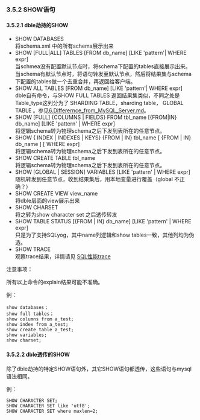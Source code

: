 
### 3.5.2 SHOW语句

#### 3.5.2.1 dble劫持的SHOW

+ SHOW DATABASES  
  将schema.xml 中的所有schema展示出来  
+ SHOW [FULL|ALL] TABLES [FROM db_name] [LIKE 'pattern'| WHERE expr]  
  当schmea没有配置默认节点时，将schema下配置的tables直接展示出来。  
  当schema有默认节点时，将语句转发至默认节点，然后将结果集与schema下配置的tables做一个去重合并，再返回给客户端。  
+ SHOW ALL TABLES [FROM db_name] [LIKE 'pattern'| WHERE expr]  
  dble自有命令，与SHOW FULL TABLES 返回结果集类似，不同之处是Table\_type这列分为了 SHARDING TABLE，sharding table， GLOBAL TABLE 。参见[6.Differernce_from_MySQL_Server.md](../../6.Differernce_from_MySQL_Server/6.Differernce_from_MySQL_Server.md)。  
+ SHOW [FULL] {COLUMNS | FIELDS} FROM tbl_name [{FROM|IN} db_name] [LIKE 'pattern' | WHERE expr]  
  将逻辑schema转为物理schema之后下发到表所在的任意节点。  
+ SHOW { INDEX | INDEXES | KEYS}  {FROM | IN} tbl_name  [ {FROM | IN} db_name ] [ WHERE expr]  
  将逻辑schema转为物理schema之后下发到表所在的任意节点。  
+ SHOW CREATE TABLE tbl_name  
  将逻辑schema转为物理schema之后下发到表所在的任意节点。  
+ SHOW [GLOBAL | SESSION] VARIABLES [LIKE 'pattern' | WHERE expr]  
  随机转发到任意节点，收到结果集后，用本地变量进行覆盖（global 不正确？）
+ SHOW CREATE VIEW view_name  
  将dble层面的view展示出来  
+ SHOW CHARSET  
  将之转为show character set 之后透传转发
+ SHOW TABLE STATUS [{FROM | IN} db_name] [LIKE 'pattern' | WHERE expr]  
  只是为了支持SQLyog，其中name列逻辑和show tables一致，其他列均为伪造。  
+ SHOW TRACE  
  观察trace结果，详情请见 [SQL性能trace](../../2.Function/2.23_query_trace.md)  
 
注意事项：

所有以上命令的explain结果可能不准确。 
 
例：
```
show databases；
show full tables；
show columns from a_test;
show index from a_test;
show create table a_test;
show variables;
show charset;
```

#### 3.5.2.2 dble透传的SHOW

除了dble劫持的特定SHOW语句外，其它SHOW语句都透传，这些语句与mysql语法相同。

例：
```
SHOW CHARACTER SET;
SHOW CHARACTER SET like 'utf8';
SHOW CHARACTER SET where maxlen=2;
```

